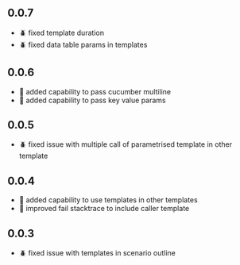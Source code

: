 ## 0.0.7
- :beetle: fixed template duration
- :beetle: fixed data table params in templates

## 0.0.6
- :rocket: added capability to pass cucumber multiline
- :rocket: added capability to pass key value params

## 0.0.5
- :beetle: fixed issue with multiple call of parametrised template in other template

## 0.0.4
- :rocket: added capability to use templates in other templates
- :rocket: improved fail stacktrace to include caller template

## 0.0.3
- :beetle: fixed issue with templates in scenario outline
